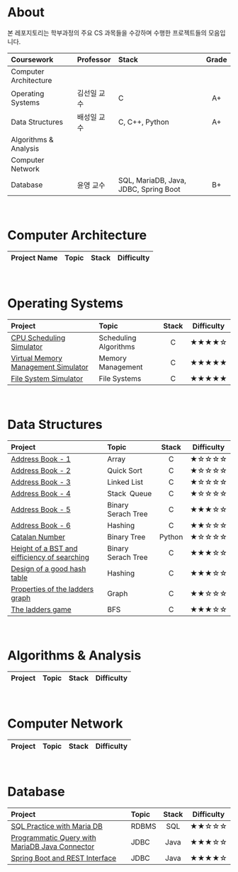 # About

본 레포지토리는 학부과정의 주요 CS 과목들을 수강하며 수행한 프로젝트들의 모음입니다.

| Coursework | Professor | Stack | Grade |
| :---------- | :------- | :----- | :----: |
| Computer Architecture |  |  |  |
| Operating Systems | 김선일 교수 | C | A+ |
| Data Structures | 배성일 교수 | C, C++, Python | A+ |
| Algorithms & Analysis |  |  |  |
| Computer Network |  |  |  |
| Database | 윤영 교수 | SQL, MariaDB, Java, JDBC, Spring Boot | B+ |

<br/>

# Computer Architecture
| Project Name | Topic | Stack | Difficulty |
| :-------- | :------| :---: | :-: |

<br/>

# Operating Systems

| Project | Topic | Stack | Difficulty |
| :-------- | :------| :---: | :-: |
| [CPU Scheduling Simulator](https://github.com/24siefil/Computer_Science/tree/main/OS/os_hw2) | Scheduling Algorithms | C |★★★★☆|
| [Virtual Memory Management Simulator](https://github.com/24siefil/Computer_Science/tree/main/OS/os_hw3) | Memory Management | C |★★★★★|
| [File System Simulator](https://github.com/24siefil/Computer_Science/tree/main/OS/os_hw4) | File Systems | C |★★★★★|

<br/>

# Data Structures

| Project | Topic | Stack | Difficulty |
| :-------- | :------| :---: | :-: |
| [Address Book - 1](https://github.com/24siefil/Computer_Science/tree/main/DS/ds_hw1) | Array | C |★☆☆☆☆|
| [Address Book - 2](https://github.com/24siefil/Computer_Science/tree/main/DS/ds_hw2) | Quick Sort | C |★☆☆☆☆|
| [Address Book - 3](https://github.com/24siefil/Computer_Science/tree/main/DS/ds_hw3) | Linked List | C |★☆☆☆☆|
| [Address Book - 4](https://github.com/24siefil/Computer_Science/tree/main/DS/ds_hw4) | Stack` `Queue | C |★☆☆☆☆|
| [Address Book - 5](https://github.com/24siefil/Computer_Science/tree/main/DS/ds_hw5) | Binary Serach Tree | C |★★★☆☆|
| [Address Book - 6](https://github.com/24siefil/Computer_Science/tree/main/DS/ds_hw6) | Hashing | C |★★☆☆☆|
| [Catalan Number](https://github.com/24siefil/Computer_Science/tree/main/DS/ds_whw1) | Binary Tree | Python |★☆☆☆☆|
| [Height of a BST and eifficiency of searching](https://github.com/24siefil/Computer_Science/tree/main/DS/ds_whw2) | Binary Serach Tree | C |★★★☆☆|
| [Design of a good hash table](https://github.com/24siefil/Computer_Science/tree/main/DS/ds_whw3) | Hashing | C |★★★☆☆|
| [Properties of the ladders graph](https://github.com/24siefil/Computer_Science/tree/main/DS/ds_whw4) | Graph | C |★★☆☆☆|
| [The ladders game](https://github.com/24siefil/Computer_Science/tree/main/DS/ds_hw7) | BFS | C |★★★☆☆|

<br/>

# Algorithms & Analysis

| Project | Topic | Stack | Difficulty |
| :-------- | :------| :---: | :-: |

<br/>

# Computer Network

| Project | Topic | Stack | Difficulty |
| :-------- | :------| :---: | :-: |

<br/>

# Database

| Project | Topic | Stack | Difficulty |
| :-------- | :------| :---: | :-: |
| [SQL Practice with Maria DB](https://www.notion.so/24siefil/Maria-DB-and-SQL-Practice-75bb110d7245478a980d25cde6f28e88) | RDBMS | SQL |★★☆☆☆|
| [Programmatic Query with MariaDB Java Connector](https://github.com/24siefil/Computer_Science/tree/main/DB/db_hw2) | JDBC | Java |★★★☆☆|
| [Spring Boot and REST Interface](https://github.com/24siefil/Computer_Science/tree/main/DB/db_hw3) | JDBC | Java |★★★★☆|
